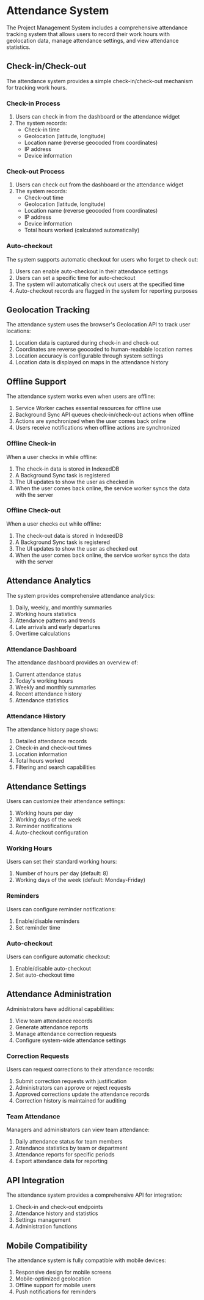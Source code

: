 # Attendance System

The Project Management System includes a comprehensive attendance tracking system that allows users to record their work hours with geolocation data, manage attendance settings, and view attendance statistics.

## Check-in/Check-out

The attendance system provides a simple check-in/check-out mechanism for tracking work hours.

### Check-in Process

1. Users can check in from the dashboard or the attendance widget
2. The system records:
   - Check-in time
   - Geolocation (latitude, longitude)
   - Location name (reverse geocoded from coordinates)
   - IP address
   - Device information

### Check-out Process

1. Users can check out from the dashboard or the attendance widget
2. The system records:
   - Check-out time
   - Geolocation (latitude, longitude)
   - Location name (reverse geocoded from coordinates)
   - IP address
   - Device information
   - Total hours worked (calculated automatically)

### Auto-checkout

The system supports automatic checkout for users who forget to check out:

1. Users can enable auto-checkout in their attendance settings
2. Users can set a specific time for auto-checkout
3. The system will automatically check out users at the specified time
4. Auto-checkout records are flagged in the system for reporting purposes

## Geolocation Tracking

The attendance system uses the browser's Geolocation API to track user locations:

1. Location data is captured during check-in and check-out
2. Coordinates are reverse geocoded to human-readable location names
3. Location accuracy is configurable through system settings
4. Location data is displayed on maps in the attendance history

## Offline Support

The attendance system works even when users are offline:

1. Service Worker caches essential resources for offline use
2. Background Sync API queues check-in/check-out actions when offline
3. Actions are synchronized when the user comes back online
4. Users receive notifications when offline actions are synchronized

### Offline Check-in

When a user checks in while offline:

1. The check-in data is stored in IndexedDB
2. A Background Sync task is registered
3. The UI updates to show the user as checked in
4. When the user comes back online, the service worker syncs the data with the server

### Offline Check-out

When a user checks out while offline:

1. The check-out data is stored in IndexedDB
2. A Background Sync task is registered
3. The UI updates to show the user as checked out
4. When the user comes back online, the service worker syncs the data with the server

## Attendance Analytics

The system provides comprehensive attendance analytics:

1. Daily, weekly, and monthly summaries
2. Working hours statistics
3. Attendance patterns and trends
4. Late arrivals and early departures
5. Overtime calculations

### Attendance Dashboard

The attendance dashboard provides an overview of:

1. Current attendance status
2. Today's working hours
3. Weekly and monthly summaries
4. Recent attendance history
5. Attendance statistics

### Attendance History

The attendance history page shows:

1. Detailed attendance records
2. Check-in and check-out times
3. Location information
4. Total hours worked
5. Filtering and search capabilities

## Attendance Settings

Users can customize their attendance settings:

1. Working hours per day
2. Working days of the week
3. Reminder notifications
4. Auto-checkout configuration

### Working Hours

Users can set their standard working hours:

1. Number of hours per day (default: 8)
2. Working days of the week (default: Monday-Friday)

### Reminders

Users can configure reminder notifications:

1. Enable/disable reminders
2. Set reminder time

### Auto-checkout

Users can configure automatic checkout:

1. Enable/disable auto-checkout
2. Set auto-checkout time

## Attendance Administration

Administrators have additional capabilities:

1. View team attendance records
2. Generate attendance reports
3. Manage attendance correction requests
4. Configure system-wide attendance settings

### Correction Requests

Users can request corrections to their attendance records:

1. Submit correction requests with justification
2. Administrators can approve or reject requests
3. Approved corrections update the attendance records
4. Correction history is maintained for auditing

### Team Attendance

Managers and administrators can view team attendance:

1. Daily attendance status for team members
2. Attendance statistics by team or department
3. Attendance reports for specific periods
4. Export attendance data for reporting

## API Integration

The attendance system provides a comprehensive API for integration:

1. Check-in and check-out endpoints
2. Attendance history and statistics
3. Settings management
4. Administration functions

## Mobile Compatibility

The attendance system is fully compatible with mobile devices:

1. Responsive design for mobile screens
2. Mobile-optimized geolocation
3. Offline support for mobile users
4. Push notifications for reminders
